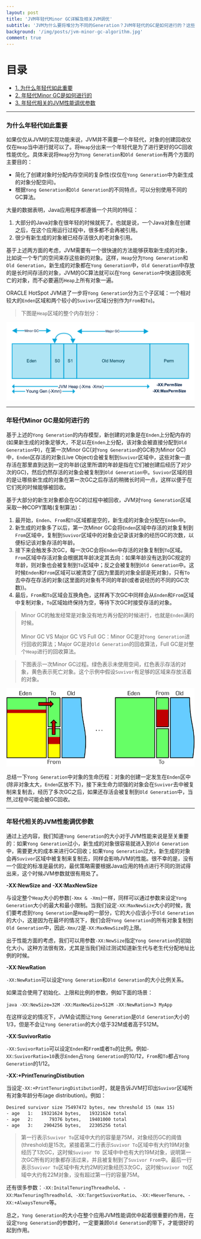 ```yaml
---
layout: post
title: 'JVM年轻代Minor GC详解及相关JVM调优'
subtitle: 'JVM为什么要将堆分为不同的Generation？JVM年轻代的GC是如何进行的？这些与JVM性能调优有什么关系？我们深入探讨...'
background: '/img/posts/jvm-minor-gc-algorithm.jpg'
comment: true
---
```


# 目录

- [1. 为什么年轻代如此重要](#1)
- [2. 年轻代Minor GC是如何进行的](#2)
- [3. 年轻代相关的JVM性能调优参数](#3)

---

<h3 id="1">为什么年轻代如此重要</h3>

如果仅仅从JVM的实现功能来说，JVM并不需要一个年轻代，对象的创建回收仅仅在`Heap`当中进行就可以了。将`Heap`分出来一个年轻代是为了进行更好的GC回收性能优化。具体来说将`Heap`分为`Yong Generation`和`Old Generation`有两个方面的主要目的：

- 简化了创建对象时分配内存空间的复杂性(仅仅在`Yong Generation`中为新生成的对象分配空间)。
- 根据`Yong Generation`和`Old Generation`的不同特点，可以分别使用不同的GC算法。

大量的数据表明，Java应用程序都遵循一个共同的特征：

1. 大部分的Java对象在很年轻的时候就死了。也就是说，一个Java对象在创建之后，在这个应用运行过程中，很多都不会再被引用。
2. 很少有新生成的对象被已经存活很久的老对象引用。

基于上述两方面的考虑，JVM需要有一个很快速的方法能够获取新生成的对象，比如说一个专门的空间来存这些新的对象。这样，`Heap`分为`Yong Generation`和`Old Generation`，新生成的对象都在`Yong Generation`中，`Old Generation`中存放的是长时间存活的对象，JVM的GC算法就可以在`Yong Generation`中快速回收死亡的对象，而不必要遍历`Heap`上所有对象一遍。

ORACLE HotSpot JVM进了一步将`Yong Generation`分为三个子区域：一个相对较大的`Enden`区域和两个较小的`Suvivor`区域(分别作为`From`和`To`)。

> 下图是`Heap`区域的整个内存划分：

![Heap Memory Model](/img/posts/java-heap-model.png "Heap Memory Model")

---

<h3 id="2">年轻代Minor GC是如何进行的</h3>

基于上述的`Yong Generation`的内存模型，新创建的对象是在`Enden`上分配内存的(如果新生成的对象足够大，不足以在`Enden`上分配，该对象会被直接分配到`Old Generation`中)，在第一次Minor GC(对`Yong Generation`的GC称为Minor GC)中，`Enden`区存活的对象(Live Object)会被复制到`Suvivor`区域中，这些对象一直存活在那里直到达到一定的年龄(这里所谓的年龄是指在它们被创建后经历了对少次的GC)，然后仍然存活的对象会被复制到`Old Generation`中。`Suvivor`区域的目的是让哪些新生成的对象在第一次GC之后存活的稍微长时间一点，这样以便于在它们死的时候能够被回收。

基于大部分的新生对象都会在GC的过程中被回收，JVM对`Yong Generation`区域采取一种COPY策略(复制算法)：

1. 最开始，`Enden`、`From`和`To`区域都是空的，新生成的对象会分配在`Enden`中。
2. 新生成的对象多了以后，第一次Minor GC会将`Enden`区域中存活的对象复制到`From`区域中，复制到`Suvivor`区域中的对象会记录该对象的经历GC的次数，以便标记该对象存活的年龄。
3. 接下来会触发多次GC，每一次GC会将`Enden`中存活的对象复制到`To`区域。`From`区域中存活对象会根据其年龄决定其去向：如果年龄没有达到GC规定的年龄，则对象也会被复制到`To`区域中；反之会被复制到`Old Generation`中。这时候`Enden`和`From`区域可以被清空了(因为里面的对象全部是死对象)，只有`To`去中存在存活的对象(这里面的对象有不同的年龄(或者说经历的不同的GC次数))。
4. 最后，`From`和`To`区域会互换角色，这样再下次GC中同样会从`Enden`和`From`区域中复制对象，`To`区域始终保持为空，等待下次GC时接受存活的对象。

> Minor GC的触发经常是对象没有地方再分配的时候进行，也就是`Enden`满的时候。<br><br>
Minor GC  VS Major GC VS Full GC：Minor GC是对`Yong Generation`进行回收的算法；Major GC是对`Old Generation`的回收算法，Full GC是对整个`Heap`进行的回收算法。

> 下图表示一次Minor GC过程。绿色表示未使用空间，红色表示存活的对象，黄色表示死亡对象。这个示例中假设`Suvivor`有足够的区域来存放活着的对象。

![一次Minor GC过程](/img/posts/young_gc.png "一次Minor GC过程")

总结一下`Yong Generation`中对象的生命历程：对象的创建一定发生在`Enden`区中(除非对象太大，`Enden`区放不下)，接下来生命力顽强的对象会在`Suvivor`去中被复制来复制去，经历了多次GC之后，如果还存活会被复制到`Old Generation`中，当然,过程中可能会被GC回收。

---

<h3 id="2">年轻代相关的JVM性能调优参数</h3>

通过上述内容，我们知道`Yong Generation`的大小对于JVM性能来说是至关重要的：如果`Yong Generation`过小，新生成的对象很容易就进入到`Old Generation`中，需要更大的成本来进行GC回收；如果`Yong Generation`过大，新生成的对象会再`Suvivor`区域中被复制来复制去，同样会影响JVM的性能。很不幸的是，没有一个固定的标准是最优的，最优策略需要根据Java应用的特点进行不同的测试得出来，这个时候JVM参数就很有用处了。

**-XX:NewSize and -XX:MaxNewSize**

与设定整个`Heap`大小的参数(`-Xmx & -Xms`)一样，同样可以通过参数来设定`Yong Generation`大小的最大和最小限制。当我们设定`-XX:MaxNewSize`大小的时候，我们要考虑到`Yong Generation`是`Heap`的一部分，它的大小应该小于`Old Generation`的大小，这是因为在最坏的情况下，我们会将`Yong Generation`的所有对象复制到`Old Generation`中，因此`-Xmx/2`是`-XX:MaxNewSize`的上限。

出于性能方面的考虑，我们可以用参数`-XX:NewSize`指定`Yong Generation`的初始化大小。这种方法很有效，尤其是当我们经过测试知道新生代与老生代分配地址比例的时候。

**-XX:NewRation**

`-XX:NewRation`可以设定`Yong Generation`和`Old Generation`的大小比例关系。

如果混合使用了初始化、上限和比例的参数，例如下面的场景：

`java -XX:NewSize=32M -XX:MaxNewSize=512M -XX:NewRation=3 MyApp`

在这样设定的情况下，JVM会试图让`Yong Generation`是`Old Generation`大小的1/3，但是不会让`Yong Generation`的大小低于32M或者高于512M。

**-XX:SuvivorRatio**

`-XX:SuvivorRatio`可以设定`Enden`和`From`或者`To`的比例。例如`-XX:SuvivorRatio=10`表示`Enden`占`Yong Generation`的10/12，`From`和`To`都占`Yong Generation`的1/12。

**-XX:+PrintTenuringDistibution**

当设定`-XX:+PrintTenuringDistibution`时，就是告诉JVM打印出`Suvivor`区域所有对象年龄分布(age distribution)。例如：

    Desired survivor size 75497472 bytes, new threshold 15 (max 15)
    - age   1:   19321624 bytes,   19321624 total
    - age   2:      79376 bytes,   19401000 total
    - age   3:    2904256 bytes,   22305256 total

> 第一行表示`Suvivor To`区域中大约的容量是75M，对象经历GC的阈值(threshold)是15次。紧接着第二行表示`Suvivor To`区域中有大约19M对象经历了1次GC，这时候`Suvivor TO `区域中中也有大约19M对象，说明第一次GC所有的对象都存活过来，并且被复制到了`Suvivor From`中。最后一行表示`Suvivor To`区域中有大约2M的对象经历3次GC，这时候`Suvivor TO`区域中大约有22M对象，没有超过第一行的容量75M。

还有很多参数：`-XX:InitalTenuringThreadhold`、`-XX:MaxTenuringThreadhold`、`-XX:TargetSuvivorRatio`、`-XX:+NeverTenure`、`-XX:+AlwaysTenure`等。

总之，`Yong Generation`的大小在整个应用JVM性能调优中起着很重要的作用，在设定`Yong Generation`的参数时，一定要兼顾`Old Generation`的带下，才能很好的起到作用。
